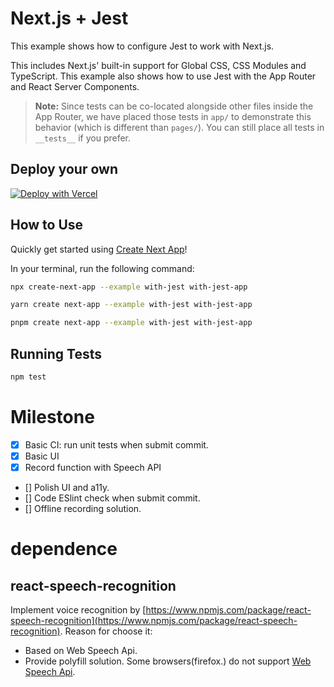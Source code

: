 # Next.js + Jest

This example shows how to configure Jest to work with Next.js.

This includes Next.js' built-in support for Global CSS, CSS Modules and TypeScript. This example also shows how to use Jest with the App Router and React Server Components.

> **Note:** Since tests can be co-located alongside other files inside the App Router, we have placed those tests in `app/` to demonstrate this behavior (which is different than `pages/`). You can still place all tests in `__tests__` if you prefer.

## Deploy your own

[![Deploy with Vercel](https://vercel.com/button)](https://vercel.com/new/clone?repository-url=https://github.com/vercel/next.js/tree/canary/examples/with-jest&project-name=with-jest&repository-name=with-jest)

## How to Use

Quickly get started using [Create Next App](https://github.com/vercel/next.js/tree/canary/packages/create-next-app#readme)!

In your terminal, run the following command:

```bash
npx create-next-app --example with-jest with-jest-app
```

```bash
yarn create next-app --example with-jest with-jest-app
```

```bash
pnpm create next-app --example with-jest with-jest-app
```

## Running Tests

```bash
npm test
```
# Milestone
- [x] Basic CI: run unit tests when submit commit.
- [x] Basic UI
- [X] Record function with Speech API
- [] Polish UI and a11y.
- [] Code ESlint check when submit commit.
- [] Offline recording solution.

# dependence

## react-speech-recognition
Implement voice recognition by [https://www.npmjs.com/package/react-speech-recognition](https://www.npmjs.com/package/react-speech-recognition). 
Reason for choose it:
- Based on Web Speech Api.
- Provide polyfill solution. Some browsers(firefox.) do not support [Web Speech Api](https://developer.mozilla.org/en-US/docs/Web/API/Web_Speech_API#browser_compatibility).
